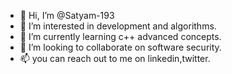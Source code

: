 - 👋 Hi, I’m @Satyam-193
- 👀 I’m interested in development and algorithms.
- 🌱 I’m currently learning c++ advanced concepts.
- 💞️ I’m looking to collaborate on software security.
- 📫 you can reach out to me on linkedin,twitter.

<!---
Satyam-193/Satyam-193 is a ✨ special ✨ repository because its `README.md` (this file) appears on your GitHub profile.
You can click the Preview link to take a look at your changes.
--->
